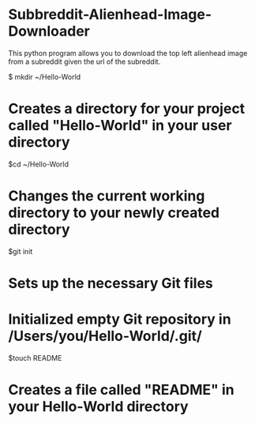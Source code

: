Subbreddit-Alienhead-Image-Downloader
=====================================
This python program allows you to download the top left alienhead image from a subreddit given the url of the subreddit.

$ mkdir ~/Hello-World
# Creates a directory for your project called "Hello-World" in your user directory

$cd ~/Hello-World
# Changes the current working directory to your newly created directory

$git init
# Sets up the necessary Git files
# Initialized empty Git repository in /Users/you/Hello-World/.git/

$touch README
# Creates a file called "README" in your Hello-World directory
